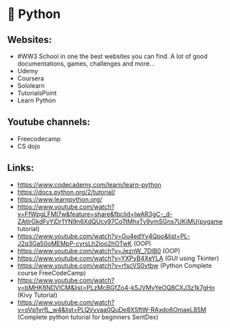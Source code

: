 # :snake: Python <br />
## Websites: <br />
- #WW3 School in one the best websites you can find. A lot of good documentations, games, challenges and more... 
- Udemy 
- Coursera 
- Sololearn
- TutorialsPoint
- Learn Python 

## Youtube channels: <br />
- Freecodecamp 
- CS dojo

## Links: <br />
- https://www.codecademy.com/learn/learn-python
- https://docs.python.org/2/tutorial/
- https://www.learnpython.org/
- https://www.youtube.com/watch?v=FfWpgLFMI7w&feature=share&fbclid=IwAR3gC-_d-ZAtIrGkdFyYjDr1YN9n6XdQUcy97CoTtMhxTv9ymSGns7UKiMU(pygame tutorial)
- https://www.youtube.com/watch?v=Gu4edYy4Qpo&list=PL-J2q3Ga50oMEMpP-cyrsLh2loo2hOTwK (OOP)
- https://www.youtube.com/watch?v=JeznW_7DlB0 (OOP)
- https://www.youtube.com/watch?v=YXPyB4XeYLA (GUI using Tkinter)
- https://www.youtube.com/watch?v=rfscVS0vtbw (Python Complete course FreeCodeCamp)
- https://www.youtube.com/watch?v=bMHK6NDVlCM&list=PLzMcBGfZo4-kSJVMyYeOQ8CXJ3z1k7gHn (Kivy Tutorial)
- https://www.youtube.com/watch?v=oVp1vrfL_w4&list=PLQVvvaa0QuDe8XSftW-RAxdo6OmaeL85M (Complete python tutorial for beginners SentDex)






